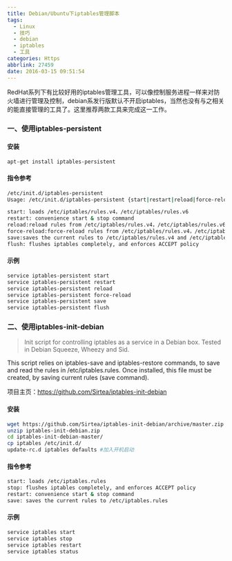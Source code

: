 ```yaml
---
title: Debian/Ubuntu下iptables管理脚本
tags:
  - Linux
  - 技巧
  - debian
  - iptables
  - 工具
categories: Https
abbrlink: 27459
date: 2016-03-15 09:51:54
---
```

RedHat系列下有比较好用的iptables管理工具，可以像控制服务进程一样来对防火墙进行管理及控制，debian系发行版默认不开启iptables，当然也没有与之相关的能直接管理的工具了。这里推荐两款工具来完成这一工作。

### 一、使用iptables-persistent

#### 安装

```bash
apt-get install iptables-persistent
```
<!-- more -->
#### 指令参考

```bash
/etc/init.d/iptables-persistent
Usage: /etc/init.d/iptables-persistent {start|restart|reload|force-reload|save|flush}

start: loads /etc/iptables/rules.v4，/etc/iptables/rules.v6
restart: convenience start & stop command
reload:reload rules from /etc/iptables/rules.v4，/etc/iptables/rules.v6
force-reload:force-reload rules from /etc/iptables/rules.v4，/etc/iptables/rules.v6
save:saves the current rules to /etc/iptables/rules.v4 and /etc/iptables/rules.v6
flush: flushes iptables completely, and enforces ACCEPT policy
```
#### 示例
```bash
service iptables-persistent start
service iptables-persistent restart
service iptables-persistent reload
service iptables-persistent force-reload
service iptables-persistent save
service iptables-persistent flush
```

### 二、使用iptables-init-debian

>Init script for controlling iptables as a service in a Debian box. Tested in Debian Squeeze, Wheezy and Sid.

This script relies on iptables-save and iptables-restore commands, to save and read the rules in /etc/iptables.rules. Once installed, this file must be created, by saving current rules (save command).

项目主页：<https://github.com/Sirtea/iptables-init-debian>

#### 安装
```bash
wget https://github.com/Sirtea/iptables-init-debian/archive/master.zip -O iptables-init-debian.zip
unzip iptables-init-debian.zip
cd iptables-init-debian-master/
cp iptables /etc/init.d/
update-rc.d iptables defaults #加入开机启动
```

#### 指令参考

```bash
start: loads /etc/iptables.rules
stop: flushes iptables completely, and enforces ACCEPT policy
restart: convenience start & stop command
save: saves the current rules to /etc/iptables.rules
```

#### 示例
```bash
service iptables start
service iptables stop
service iptables restart
service iptables status
```



